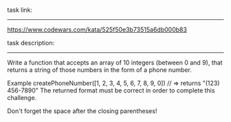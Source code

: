 task link:

---

https://www.codewars.com/kata/525f50e3b73515a6db000b83

task description:

---

Write a function that accepts an array of 10 integers (between 0 and 9), that returns a string of those numbers in the form of a phone number.

Example
createPhoneNumber([1, 2, 3, 4, 5, 6, 7, 8, 9, 0]) // => returns "(123) 456-7890"
The returned format must be correct in order to complete this challenge.

Don't forget the space after the closing parentheses!
